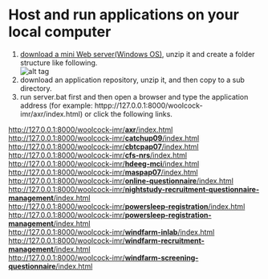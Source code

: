 # Host and run applications on your local computer
1. <a href=https://cbs.wappsystem.com/dev/download/GitHub.rar>download a mini Web server(Windows OS)</a>, unzip it and create a folder structure like following.  
![alt tag](https://woolcock-imr.github.io/local-application-list/structure.png)
2. download an application repository, unzip it, and then copy to a sub directory.  
3. run server.bat first and then open a browser and type the application address (for example: httpp&#58;//127.0.0.1:8000/woolcock-imr/axr/index.html) or click the following links.


<a href='http://127.0.0.1:8000/woolcock-imr/axr/index.html'>http&#58;//127.0.0.1:8000/woolcock-imr/<b>axr</b>/index.html</a>  
<a href='http://127.0.0.1:8000/woolcock-imr/catchup09/index.html'>http&#58;//127.0.0.1:8000/woolcock-imr/<b>catchup09</b>/index.html</a>  
<a href='http://127.0.0.1:8000/woolcock-imr/cbtcpap07/index.html'>http&#58;//127.0.0.1:8000/woolcock-imr/<b>cbtcpap07</b>/index.html</a>  
<a href='http://127.0.0.1:8000/woolcock-imr/cfs-nrs/index.html'>http&#58;//127.0.0.1:8000/woolcock-imr/<b>cfs-nrs</b>/index.html</a>  
<a href='http://127.0.0.1:8000/woolcock-imr/hdeeg-mci/index.html'>http&#58;//127.0.0.1:8000/woolcock-imr/<b>hdeeg-mci</b>/index.html</a>  
<a href='http://127.0.0.1:8000/woolcock-imr/maspap07/index.html'>http&#58;//127.0.0.1:8000/woolcock-imr/<b>maspap07</b>/index.html</a>  
<a href='http://127.0.0.1:8000/woolcock-imr/online-questionnaire/index.html'>http&#58;//127.0.0.1:8000/woolcock-imr/<b>online-questionnaire</b>/index.html</a>  
<a href='http://127.0.0.1:8000/woolcock-imr/nightstudy-recruitment-questionnaire-management/index.html'>http&#58;//127.0.0.1:8000/woolcock-imr/<b>nightstudy-recruitment-questionnaire-management</b>/index.html</a>  
<a href='http://127.0.0.1:8000/woolcock-imr/powersleep-registration/index.html'>http&#58;//127.0.0.1:8000/woolcock-imr/<b>powersleep-registration</b>/index.html</a>  
<a href='http://127.0.0.1:8000/woolcock-imr/powersleep-registration-management/index.html'>http&#58;//127.0.0.1:8000/woolcock-imr/<b>powersleep-registration-management</b>/index.html</a>  
<a href='http://127.0.0.1:8000/woolcock-imr/windfarm-inlab/index.html'>http&#58;//127.0.0.1:8000/woolcock-imr/<b>windfarm-inlab</b>/index.html</a>  
<a href='http://127.0.0.1:8000/woolcock-imr/windfarm-recruitment-management/index.html'>http&#58;//127.0.0.1:8000/woolcock-imr/<b>windfarm-recruitment-management</b>/index.html</a>  
<a href='http://127.0.0.1:8000/woolcock-imr/windfarm-screening-questionnaire/index.html'>http&#58;//127.0.0.1:8000/woolcock-imr/<b>windfarm-screening-questionnaire</b>/index.html</a>  
